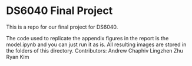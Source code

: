 # DS6040 Final Project
This is a repo for our final project for DS6040. 

The code used to replicate the appendix figures in the report is the model.ipynb and you can just run it as is. All resulting images are stored in the folders of this directory. 
Contributors: 
Andrew Chaphiv
Lingzhen Zhu
Ryan Kim
